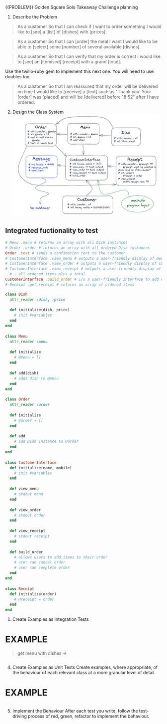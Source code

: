 {{PROBLEM}} Golden Square Solo Takeaway Challenge planning

1. Describe the Problem

> As a customer
> So that I can check if I want to order something
> I would like to [see] a [list] of [dishes] with [prices].

> As a customer
> So that I can [order] the meal I want
> I would like to be able to [select] some [number] of several available [dishes].

> As a customer
> So that I can verify that my order is correct
> I would like to [see] an [itemised] [receipt] with a grand [total].

Use the twilio-ruby gem to implement this next one. You will need to use doubles too.

> As a customer
> So that I am reassured that my order will be delivered on time
> I would like to [receive] a [text] such as "Thank you! Your [order] was [placed] and will be [delivered] before 18:52" after I have ordered.

2. Design the Class System
![takeaway project design](../images/takeaway_design_mk7.png)
## Integrated fuctionality to test
```ruby
# Menu .menu # returns an array with all Dish instances
# Order .order # returns an array with all ordered Dish instances
Order .text # sends a confimation text to the customer
# CustomerInterface .view_menu # outputs a user-friendly display of menu items
# CustomerInterface .view_order # outputs a user-friendly display of current order items
# CustomerInterface .view_receipt # outputs a user-friendly display of the receipt
  # - all ordered items plus a total
CustomerInterface .build_order # i/o a user-friendly interface to add order items
# Receipt .get_receipt # returns an array of ordered items
```

```ruby
class Dish
  attr_reader :dish, :price

  def initialize(dish, price)
    # init #variables
  end
end

class Menu
  attr_reader :menu

  def initialize 
    # @menu = []
  end

  def add(dish)
    # adds dish to @menu
  end
end

class Order
  attr_reader :order

  def initialize
    # @order = []
  end

  def add
    # add Dish instance to @order
  end
end

class CustomerInterface
  def initialize(name, mobile)
    # init #variables
  end

  def view_menu
    # stdout menu
  end

  def view_order
    # stdout order
  end

  def view_receipt
    # stdout receipt
  end

  def build_order
    # allows users to add items to their order
    # user can cancel order
    # user can complete order
  end
end

class Receipt
  def initialize(order)
    # @receipt = order
  end
end
```
1. Create Examples as Integration Tests


# EXAMPLE
> get menu with dishes => 
```ruby

```
4. Create Examples as Unit Tests
Create examples, where appropriate, of the behaviour of each relevant class at a more granular level of detail.

# EXAMPLE
```ruby

```
5. Implement the Behaviour
After each test you write, follow the test-driving process of red, green, refactor to implement the behaviour.
